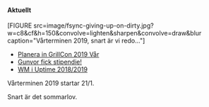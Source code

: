 #### Aktuellt

[FIGURE src=image/fsync-giving-up-on-dirty.jpg?w=c8&cf&h=150&convolve=lighten&sharpen&convolve=draw&blur caption="Vårterminen 2019, snart är vi redo..."]

* [Planera in GrillCon 2019 Vår](https://dbwebb.se/forum/viewtopic.php?f=25&t=7784)
* [Gunvor fick stipendie!](https://dbwebb.se/forum/viewtopic.php?f=32&t=8060)
* [WM i Uptime 2018/2019](https://dbwebb.se/forum/viewtopic.php?f=25&t=7680)

Vårterminen 2019 startar 21/1.

Snart är det sommarlov.

<!--
* [Om 3-veckors uppropet](t/7593)
* [Vi söker student-mentorer till distansstudenter](t/7592)
* [Var finns alla videor och streams?](t/7561)
* [Hjälp mig igång (sen ankomst?)](t/7557)
* [Jag ska börja studera i höst 2018 (frågor/svar)](t/7488)
* [Allra, allra sista inlämning för rester i ITs-kurser 31/8](t/7484)
-->

<!--
#### BTH Webbprogrammering 2018

[FIGURE src=image/snapvt18/bth_logo_platta.jpg]

BTH's utbildningar inom Webbprogrammering finns på campus, distans och kurspaket.

Välkommen till Blekinge Tekniska Högskola!
-->


<!--
[FIGURE src=https://grillcon.dbwebb.se/image/grill-album/mos_grill.jpg?w=c8&cf&h=150&convolve=lighten&sharpen&convolve=draw&blur caption="Vårens GrillCon är nu avklarad, sommaren närmar sig."]



* [Omregistrering och restinlämningar](kurser/faq/omregistrering)
* [Uppsamlingsheat rättningar inlämning senast april 1, 2018](t/7101)
* [Om 3-veckors uppropet lp4](t/7415)
* [GrillCon 2018 Vår](https://grillcon.dbwebb.se)
* [Registrera dig för vårterminens kurser](t/7177)
* [Förkunskaper och förkunskapskontroll (inför VT18)](t/7086)
* [Förkunskapskontroll våren 2018 för kurspaket](t/7103)
* [Om 3-veckors uppropet lp3](t/7242)
-->

<!--
[FIGURE src=image/bth-sommar-hav.jpg?w=c8&cf&h=150&convolve=lighten&sharpen&convolve=draw&blur caption="Sommarlovet, vi närmar oss..."]

[FIGURE src=image/fsync-giving-up-on-dirty.jpg?w=c8&cf&h=150&convolve=lighten&sharpen&convolve=draw&blur caption="Vårterminen 2018, vi är redo..."]

[FIGURE src=image/person/magnus-bellstrand-1.jpg?w=c8&cf&h=150&convolve=lighten&sharpen&convolve=draw&blur caption="Höstterminen 2017, vi jobbar på..."]

[FIGURE src=image/person/jane-strandberg-2.jpg?w=c8&cf&h=150&convolve=lighten&sharpen&convolve=draw&blur caption="Höstterminen 2017, vi är redo..."]

[FIGURE src=image/person/jane-strandberg-2.jpg?w=c8&cf&h=150&convolve=lighten&sharpen&convolve=draw&blur caption="Höstterminen 2018, vi är redo..."]

[FIGURE src=image/iphone-foto.jpeg?w=c8&cf&h=150&convolve=lighten&sharpen&convolve=draw&blur caption="Sommarlov och hobbyverksamhet."]



* [Förberedelser inför höstterminen 2017](blogg/forberedelser-infor-terminen-2017)
* [Introduktionsveckan Webbprogrammering 2017](blogg/introduktionsveckan-2017)
* [dbwebb hijackat i serpen av ondsint bov](t/6598)
* [Jag skall studera i höst (frågor/svar)](t/6532)
* [Köpa dator inför hösten](t/4469)
* [Omregistrering och restinlämningar inför hösten](kurser/faq/omregistrering)
-->
<!--
* [3-veckors upprop våren 2017 läsperiod 4](t/6481)
* [Extra presentationstillfälle i slutet av lp4](t/6478) 
* [GrillCon våren 2017](https://grillcon.dbwebb.se)
* [Omregistrering och restinlämning för vårterminen 2017](https://dbwebb.se/t/6071)
* [Omregistrering på kurstillfälle till våren 2017](kurser/faq/omregistrering)
-->
